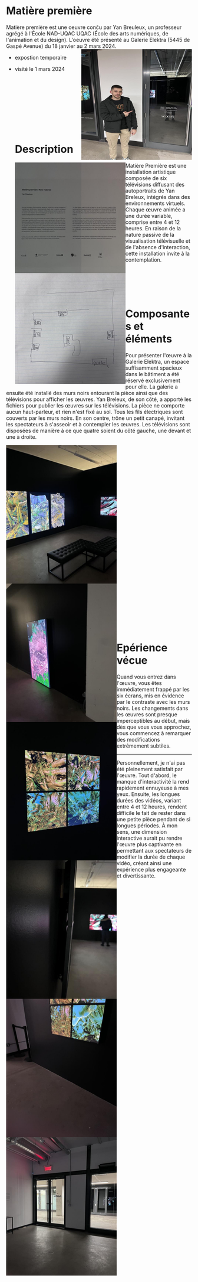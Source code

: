 # Matière première

Matière première est une oeuvre conĉu par Yan Breuleux, un professeur agrégé à l'École NAD-UQAC UQAC (École des arts numériques, de l'animation et du design). L'oeuvre  été présenté au Galerie Elektra (5445 de Gaspé Avenue) du 18 janvier au 2 mars 2024.
<img align="right" width="300" height="300" src="media/photo_devant_matiere.jpg">

- expostion temporaire
- visité le 1 mars 2024
<br><br><br><br><br><br><br><br><br><br>
  # Description

  <p align="left"> <img align="left" width="300" height="300" src="media/cartel_matiere.jpg">
   <p align="left"> <img align="left" width="300" height="300" src="media/plan_matiere.jpg">

 Matière Première est une installation artistique composée de six télévisions diffusant des autoportraits de Yan Breleux, intégrés dans des environnements virtuels. Chaque œuvre animée a une durée variable, comprise entre 4 et 12 heures. En raison de la nature passive de la visualisation télévisuelle et de l'absence d'interaction, cette installation invite à la contemplation.

 <br><br><br><br>

 # Composantes et éléments

 Pour présenter l'œuvre à la Galerie Elektra, un espace suffisamment spacieux dans le bâtiment a été réservé exclusivement pour elle. La galerie a ensuite été installé des murs noirs entourant la pièce ainsi que des télévisions pour afficher les œuvres. Yan Breleux, de son côté, a apporté les fichiers pour publier les œuvres sur les télévisions. La pièce ne comporte aucun haut-parleur, et rien n'est fixé au sol. Tous les fils électriques sont couverts par les murs noirs. En son centre, trône un petit canapé, invitant les spectateurs à s'asseoir et à contempler les œuvres. Les télévisions sont disposées de manière à ce que quatre soient du côté gauche, une devant et une à droite.
 <p align="left"> <img align="left" width="300" height="375" src="media/television_matiere.jpg">
  <p align="right"> <img align="left" width="300" height="375" src="media/television2_matiere.jpg">
   <p align="right"> <img align="left" width="300" height="375" src="media/television3_matiere.jpg">
    <p align="left"> <img align="left" width="300" height="375" src="media/murs_breleux.jpg">
  <p align="right"> <img align="left" width="300" height="375" src="media/murs2_breleux.jpg">
   <p align="right"> <img align="left" width="300" height="375" src="media/porte_breleux.jpg">



 <br><br><br><br><br><br> <br><br><br><br><br><br><br><br><br><br><br>   <br><br><br><br><br><br><br><br>   <br><br><br><br>
 # Epérience vécue

Quand vous entrez dans l'œuvre, vous êtes immédiatement frappé par les six écrans, mis en évidence par le contraste avec les murs noirs. Les changements dans les œuvres sont presque imperceptibles au début, mais dès que vous vous approchez, vous commencez à remarquer des modifications extrêmement subtiles.

----

Personnellement, je n'ai pas été pleinement satisfait par l'œuvre. Tout d'abord, le manque d'interactivité la rend rapidement ennuyeuse à mes yeux. Ensuite, les longues durées des vidéos, variant entre 4 et 12 heures, rendent difficile le fait de rester dans une petite pièce pendant de si longues périodes. À mon sens, une dimension interactive aurait pu rendre l'œuvre plus captivante en permettant aux spectateurs de modifier la durée de chaque vidéo, créant ainsi une expérience plus engageante et divertissante.
  
